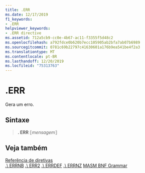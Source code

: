 ```yaml
---
title: .ERR
ms.date: 12/17/2019
f1_keywords:
- .ERR
helpviewer_keywords:
- .ERR directive
ms.assetid: 712a5cb9-cc0e-4b67-ac11-f3355f5d48c2
ms.openlocfilehash: a792fdce0b620b7ecc105905ab2bfa7ab07b6989
ms.sourcegitcommit: 0781c69b22797c41630601a176b9ea541be4f2a3
ms.translationtype: MT
ms.contentlocale: pt-BR
ms.lasthandoff: 12/20/2019
ms.locfileid: "75313763"
---
```

# <a name="err"></a>**.ERR**

Gera um erro.

## <a name="syntax"></a>Sintaxe

> **. ERR** ⟦*mensagem*⟧

## <a name="see-also"></a>Veja também

[Referência de diretivas](directives-reference.md)\
[.\ ERRNB](dot-errnb.md)
[.\ ERR2](dot-err2.md)
[.\ ERRDEF](dot-errdef.md)
[.\ ERRNZ](dot-errnz.md)
[MASM BNF Grammar](masm-bnf-grammar.md)
